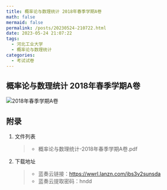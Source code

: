 ```yaml
---
title: 概率论与数理统计 2018年春季学期A卷
math: false
mermaid: false
permalink: /posts/20230524-210722.html
date: 2023-05-24 21:07:22
tags:
  - 河北工业大学
  - 概率论与数理统计
categories:
  - 考试试卷
---
```

## 概率论与数理统计 2018年春季学期A卷

<!-- more -->

![2018年春季学期A卷](https://s21.ax1x.com/2025/04/06/pEc351U.png)

## 附录
1. 文件列表
    > * 概率论与数理统计-2018年春季学期A卷.pdf

2. 下载地址
    > * 蓝奏云链接：https://wwrl.lanzn.com/ibs3v2sunsda  
    > * 蓝奏云提取密码：hndd  